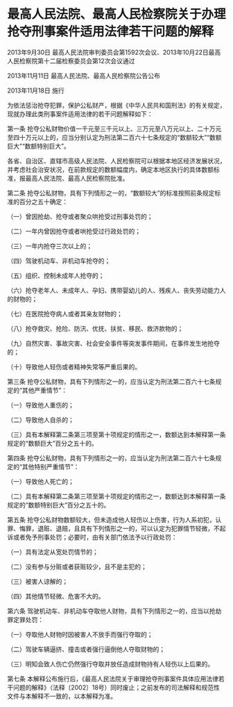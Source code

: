 # 最高人民法院、最高人民检察院关于办理抢夺刑事案件适用法律若干问题的解释

2013年9月30日 最高人民法院审判委员会第1592次会议、2013年10月22日最高人民检察院第十二届检察委员会第12次会议通过

2013年11月11日 最高人民法院、最高人民检察院公告公布

2013年11月18日 施行

为依法惩治抢夺犯罪，保护公私财产，根据《中华人民共和国刑法》的有关规定，现就办理此类刑事案件适用法律的若干问题解释如下：

第一条 抢夺公私财物价值一千元至三千元以上、三万元至八万元以上、二十万元至四十万元以上的，应当分别认定为刑法第二百六十七条规定的“数额较大”“数额巨大”“数额特别巨大”。

各省、自治区、直辖市高级人民法院、人民检察院可以根据本地区经济发展状况，并考虑社会治安状况，在前款规定的数额幅度内，确定本地区执行的具体数额标准，报最高人民法院、最高人民检察院批准。

第二条 抢夺公私财物，具有下列情形之一的，“数额较大”的标准按照前条规定标准的百分之五十确定：

（一）曾因抢劫、抢夺或者聚众哄抢受过刑事处罚的；

（二）一年内曾因抢夺或者哄抢受过行政处罚的；

（三）一年内抢夺三次以上的；

（四）驾驶机动车、非机动车抢夺的；

（五）组织、控制未成年人抢夺的；

（六）抢夺老年人、未成年人、孕妇、携带婴幼儿的人、残疾人、丧失劳动能力人的财物的；

（七）在医院抢夺病人或者其亲友财物的；

（八）抢夺救灾、抢险、防汛、优抚、扶贫、移民、救济款物的；

（九）自然灾害、事故灾害、社会安全事件等突发事件期间，在事件发生地抢夺的；

（十）导致他人轻伤或者精神失常等严重后果的。

第三条 抢夺公私财物，具有下列情形之一的，应当认定为刑法第二百六十七条规定的“其他严重情节”：

（一）导致他人重伤的；

（二）导致他人自杀的；

（三）具有本解释第二条第三项至第十项规定的情形之一，数额达到本解释第一条规定的“数额巨大”百分之五十的。

第四条 抢夺公私财物，具有下列情形之一的，应当认定为刑法第二百六十七条规定的“其他特别严重情节”：

（一）导致他人死亡的；

（二）具有本解释第二条第三项至第十项规定的情形之一，数额达到本解释第一条规定的“数额特别巨大”百分之五十的。

第五条 抢夺公私财物数额较大，但未造成他人轻伤以上伤害，行为人系初犯，认罪、悔罪，退赃、退赔，且具有下列情形之一的，可以认定为犯罪情节轻微，不起诉或者免予刑事处罚；必要时，由有关部门依法予以行政处罚：

（一）具有法定从宽处罚情节的；

（二）没有参与分赃或者获赃较少，且不是主犯的；

（三）被害人谅解的；

（四）其他情节轻微、危害不大的。

第六条 驾驶机动车、非机动车夺取他人财物，具有下列情形之一的，应当以抢劫罪定罪处罚：

（一）夺取他人财物时因被害人不放手而强行夺取的；

（二）驾驶车辆逼挤、撞击或者强行逼倒他人夺取财物的；

（三）明知会致人伤亡仍然强行夺取并放任造成财物持有人轻伤以上后果的。

第七条 本解释公布施行后，《最高人民法院关于审理抢夺刑事案件具体应用法律若干问题的解释》（法释〔2002〕18号）同时废止；之前发布的司法解释和规范性文件与本解释不一致的，以本解释为准。
